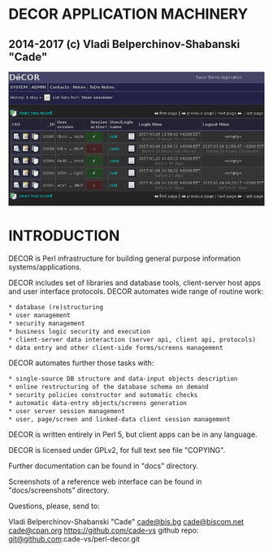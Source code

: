 


#  DECOR APPLICATION MACHINERY
##   2014-2017 (c) Vladi Belperchinov-Shabanski "Cade"

![DECOR Screenshot](docs/screenshots/localhost_2017-03-07_13-50-43_excerpt.png)

#  INTRODUCTION

DECOR is Perl infrastructure for building general purpose information
systems/applications.

DECOR includes set of libraries and database tools, client-server host apps
and user interface protocols. DECOR automates wide range of routine work:

    * database (re)structuring
    * user management
    * security management
    * business logic security and execution
    * client-server data interaction (server api, client api, protocols)
    * data entry and other client-side forms/screens management

DECOR automates further those tasks with:

    * single-source DB structure and data-input objects description
    * online restructuring of the database schema on demand
    * security policies constructor and automatic checks
    * automatic data-entry objects/screens generation
    * user server session management
    * user, page/screen and linked-data client session management

DECOR is written entirely in Perl 5, but client apps can be in any language.

DECOR is licensed under GPLv2, for full text see file "COPYING".

Further documentation can be found in "docs" directory.

Screenshots of a reference web interface can be found in "docs/screenshots"
directory.

Questions, please, send to:

  Vladi Belperchinov-Shabanski "Cade"
  <cade@bis.bg> <cade@biscom.net> <cade@cpan.org>
  https://github.com/cade-vs
  github repo: git@github.com:cade-vs/perl-decor.git
